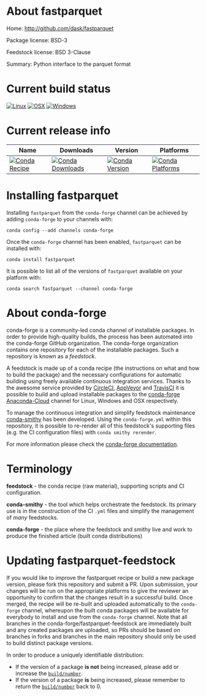 About fastparquet
=================

Home: http://github.com/dask/fastparquet

Package license: BSD-3

Feedstock license: BSD 3-Clause

Summary: Python interface to the parquet format



Current build status
====================

[![Linux](https://img.shields.io/circleci/project/github/conda-forge/fastparquet-feedstock/master.svg?label=Linux)](https://circleci.com/gh/conda-forge/fastparquet-feedstock)
[![OSX](https://img.shields.io/travis/conda-forge/fastparquet-feedstock/master.svg?label=macOS)](https://travis-ci.org/conda-forge/fastparquet-feedstock)
[![Windows](https://img.shields.io/appveyor/ci/conda-forge/fastparquet-feedstock/master.svg?label=Windows)](https://ci.appveyor.com/project/conda-forge/fastparquet-feedstock/branch/master)

Current release info
====================

| Name | Downloads | Version | Platforms |
| --- | --- | --- | --- |
| [![Conda Recipe](https://img.shields.io/badge/recipe-fastparquet-green.svg)](https://anaconda.org/conda-forge/fastparquet) | [![Conda Downloads](https://img.shields.io/conda/dn/conda-forge/fastparquet.svg)](https://anaconda.org/conda-forge/fastparquet) | [![Conda Version](https://img.shields.io/conda/vn/conda-forge/fastparquet.svg)](https://anaconda.org/conda-forge/fastparquet) | [![Conda Platforms](https://img.shields.io/conda/pn/conda-forge/fastparquet.svg)](https://anaconda.org/conda-forge/fastparquet) |

Installing fastparquet
======================

Installing `fastparquet` from the `conda-forge` channel can be achieved by adding `conda-forge` to your channels with:

```
conda config --add channels conda-forge
```

Once the `conda-forge` channel has been enabled, `fastparquet` can be installed with:

```
conda install fastparquet
```

It is possible to list all of the versions of `fastparquet` available on your platform with:

```
conda search fastparquet --channel conda-forge
```


About conda-forge
=================

conda-forge is a community-led conda channel of installable packages.
In order to provide high-quality builds, the process has been automated into the
conda-forge GitHub organization. The conda-forge organization contains one repository
for each of the installable packages. Such a repository is known as a *feedstock*.

A feedstock is made up of a conda recipe (the instructions on what and how to build
the package) and the necessary configurations for automatic building using freely
available continuous integration services. Thanks to the awesome service provided by
[CircleCI](https://circleci.com/), [AppVeyor](https://www.appveyor.com/)
and [TravisCI](https://travis-ci.org/) it is possible to build and upload installable
packages to the [conda-forge](https://anaconda.org/conda-forge)
[Anaconda-Cloud](https://anaconda.org/) channel for Linux, Windows and OSX respectively.

To manage the continuous integration and simplify feedstock maintenance
[conda-smithy](https://github.com/conda-forge/conda-smithy) has been developed.
Using the ``conda-forge.yml`` within this repository, it is possible to re-render all of
this feedstock's supporting files (e.g. the CI configuration files) with ``conda smithy rerender``.

For more information please check the [conda-forge documentation](https://conda-forge.org/docs/).

Terminology
===========

**feedstock** - the conda recipe (raw material), supporting scripts and CI configuration.

**conda-smithy** - the tool which helps orchestrate the feedstock.
                   Its primary use is in the construction of the CI ``.yml`` files
                   and simplify the management of *many* feedstocks.

**conda-forge** - the place where the feedstock and smithy live and work to
                  produce the finished article (built conda distributions)


Updating fastparquet-feedstock
==============================

If you would like to improve the fastparquet recipe or build a new
package version, please fork this repository and submit a PR. Upon submission,
your changes will be run on the appropriate platforms to give the reviewer an
opportunity to confirm that the changes result in a successful build. Once
merged, the recipe will be re-built and uploaded automatically to the
`conda-forge` channel, whereupon the built conda packages will be available for
everybody to install and use from the `conda-forge` channel.
Note that all branches in the conda-forge/fastparquet-feedstock are
immediately built and any created packages are uploaded, so PRs should be based
on branches in forks and branches in the main repository should only be used to
build distinct package versions.

In order to produce a uniquely identifiable distribution:
 * If the version of a package **is not** being increased, please add or increase
   the [``build/number``](https://conda.io/docs/user-guide/tasks/build-packages/define-metadata.html#build-number-and-string).
 * If the version of a package **is** being increased, please remember to return
   the [``build/number``](https://conda.io/docs/user-guide/tasks/build-packages/define-metadata.html#build-number-and-string)
   back to 0.
